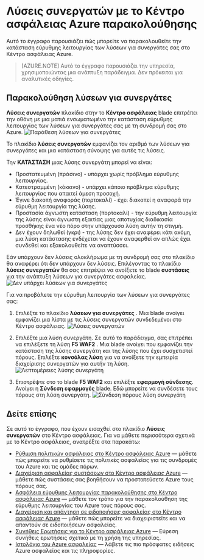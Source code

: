 <properties
   pageTitle="Διαχείριση λύσεων για συνεργάτες στο Κέντρο ασφάλειας Azure | Microsoft Azure"
   description="Αυτό το έγγραφο σάς καθοδηγεί σε πώς Κέντρο ασφάλειας Azure επιτρέπει την οθόνη με μια ματιά ενσωματωμένο την κατάσταση εύρυθμης λειτουργίας των λύσεων για συνεργάτες σας με τη συνδρομή σας στο Azure."
   services="security-center"
   documentationCenter="na"
   authors="TerryLanfear"
   manager="MBaldwin"
   editor=""/>

<tags
   ms.service="security-center"
   ms.devlang="na"
   ms.topic="article"
   ms.tgt_pltfrm="na"
   ms.workload="na"
   ms.date="10/26/2016"
   ms.author="terrylan"/>

# <a name="monitoring-partner-solutions-with-azure-security-center"></a>Λύσεις συνεργατών με το Κέντρο ασφάλειας Azure παρακολούθησης

Αυτό το έγγραφο παρουσιάζει πώς μπορείτε να παρακολουθείτε την κατάσταση εύρυθμης λειτουργίας των λύσεων για συνεργάτες σας στο Κέντρο ασφάλειας Azure.

> [AZURE.NOTE] Αυτό το έγγραφο παρουσιάζει την υπηρεσία, χρησιμοποιώντας μια ανάπτυξη παράδειγμα. Δεν πρόκειται για αναλυτικές οδηγίες.

## <a name="monitoring-partner-solutions"></a>Παρακολούθηση λύσεων για συνεργάτες

**Λύσεις συνεργατών** πλακίδιο στην το **Κέντρο ασφάλειας** blade επιτρέπει την οθόνη με μια ματιά ενσωματωμένο την κατάσταση εύρυθμης λειτουργίας των λύσεων για συνεργάτες σας με τη συνδρομή σας στο Azure.
![Παράθεση λύσεων για συνεργάτες][1]

Το πλακίδιο **λύσεις συνεργατών** εμφανίζει τον αριθμό των λύσεων για συνεργάτες και μια κατάσταση σύνοψης για αυτές τις λύσεις.

Την **ΚΑΤΆΣΤΑΣΗ** μιας λύσης συνεργάτη μπορεί να είναι:

- Προστατευμένη (πράσινο) - υπάρχει χωρίς πρόβλημα εύρυθμης λειτουργίας.
- Κατεστραμμένη (κόκκινο) - υπάρχει κάποιο πρόβλημα εύρυθμης λειτουργίας που απαιτεί άμεση προσοχή.
- Έγινε διακοπή αναφοράς (πορτοκαλί) - έχει διακοπεί η αναφορά την εύρυθμη λειτουργία της λύσης.
- Προστασία άγνωστη κατάσταση (πορτοκαλί) - την εύρυθμη λειτουργία της λύσης είναι άγνωστη εξαιτίας μιας αποτυχίας διαδικασία προσθήκης ένα νέο πόρο στην υπάρχουσα λύση αυτήν τη στιγμή.
- Δεν έχουν δηλωθεί (γκρι) - της λύσης δεν έχει αναφέρει κάτι ακόμη, μια λύση κατάστασης ενδέχεται να έχουν αναφερθεί αν απλώς έχει συνδεθεί και εξακολουθείτε να αναπτύσσει.

Εάν υπάρχουν δεν λύσεις ολοκλήρωμα με τη συνδρομή σας στο πλακίδιο θα αναφέρει ότι δεν υπάρχουν δεν λύσεις. Επιλέγοντας το πλακίδιο **λύσεις συνεργατών** θα σας επιτρέψει να ανοίξετε το blade **συστάσεις** για την ανάπτυξη λύσεων για συνεργάτες ασφαλείας.
![Δεν υπάρχει λύσεων για συνεργάτες][2]

Για να προβάλετε την εύρυθμη λειτουργία των λύσεων για συνεργάτες σας:

1. Επιλέξτε το πλακίδιο **λύσεων για συνεργάτες** . Μια blade ανοίγει εμφανίζει μια λίστα με τις λύσεις συνεργατών συνδεδεμένοι στο Κέντρο ασφάλειας.
![Λύσεις συνεργατών][3]

2. Επιλέξτε μια λύση συνεργάτη. Σε αυτό το παράδειγμα, σας επιτρέπει να επιλέξετε τη λύση **F5 WAF2** .  Μια blade ανοίγει που εμφανίζει την κατάσταση της λύσης συνεργάτη και της λύσης που έχει συσχετιστεί πόρους. Επιλέξτε **κονσόλας λύση** για να ανοίξετε την εμπειρία διαχείρισης συνεργατών για αυτήν τη λύση.
![Λεπτομέρειες λύσης συνεργάτη][4]

3. Επιστρέψτε στο το blade **F5 WAF2** και επιλέξτε **εφαρμογή σύνδεσης**. Ανοίγει η **Σύνδεση εφαρμογές** blade. Εδώ μπορείτε να συνδέσετε τους πόρους στη λύση συνεργάτη.
![Σύνδεση πόρους λύση συνεργάτη][5]

## <a name="see-also"></a>Δείτε επίσης
Σε αυτό το έγγραφο, που έχουν εισαχθεί στο πλακίδιο **Λύσεις συνεργατών** στο Κέντρο ασφάλειας. Για να μάθετε περισσότερα σχετικά με το Κέντρο ασφάλειας, ανατρέξτε στα παρακάτω:

- [Ρύθμιση πολιτικών ασφάλειας στο Κέντρο ασφάλειας Azure](security-center-policies.md) — μάθετε πώς μπορείτε να ρυθμίσετε τις πολιτικές ασφαλείας για τις συνδρομές του Azure και τις ομάδες πόρων.
- [Διαχείριση ασφαλείας συστάσεων στο Κέντρο ασφάλειας Azure](security-center-recommendations.md) — μάθετε πώς συστάσεις σας βοηθήσουν να προστατεύσετε Azure τους πόρους σας.
- [Ασφάλεια εύρυθμης λειτουργίας παρακολούθησης στο Κέντρο ασφάλειας Azure](security-center-monitoring.md) — μάθετε τον τρόπο για την παρακολούθηση της εύρυθμης λειτουργίας του Azure τους πόρους σας.
- [Διαχείριση και απάντηση σε ειδοποιήσεις ασφαλείας στο Κέντρο ασφάλειας Azure](security-center-managing-and-responding-alerts.md) — μάθετε πώς μπορείτε να διαχειριστείτε και να απαντούν σε ειδοποιήσεων ασφαλείας.
- [Συνήθεις Ερωτήσεις για το Κέντρο ασφάλειας Azure](security-center-faq.md) — Εύρεση συνήθεις ερωτήσεις σχετικά με τη χρήση της υπηρεσίας.
- [Ιστολόγιο του Azure ασφαλείας](http://blogs.msdn.com/b/azuresecurity/) — λάβετε τις πιο πρόσφατες ειδήσεις Azure ασφαλείας και τις πληροφορίες.

<!--Image references-->
[1]: ./media/security-center-partner-solutions/partner-solutions-tile.png
[2]: ./media/security-center-partner-solutions/no-partner-solutions-to-display.png
[3]: ./media/security-center-partner-solutions/partner-solutions.png
[4]: ./media/security-center-partner-solutions/partner-solutions-detail.png
[5]: ./media/security-center-partner-solutions/link-applications.png
